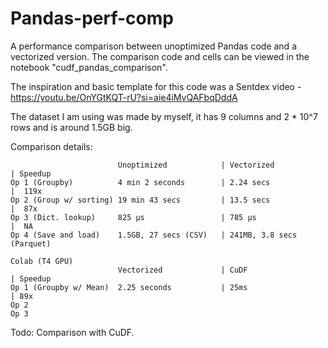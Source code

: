 # Pandas-perf-comp
A performance comparison between unoptimized Pandas code and a vectorized version. The comparison code and cells can be viewed in the notebook "cudf_pandas_comparison".

The inspiration and basic template for this code was a Sentdex video - https://youtu.be/OnYGtKQT-rU?si=aie4iMvQAFbqDddA

The dataset I am using was made by myself, it has 9 columns and 2 * 10^7 rows and is around 1.5GB big.

Comparison details:

                            Unoptimized            | Vectorized           | Speedup
    Op 1 (Groupby)          4 min 2 seconds        | 2.24 secs            |  119x
    Op 2 (Group w/ sorting) 19 min 43 secs         | 13.5 secs            |  87x
    Op 3 (Dict. lookup)     825 µs                 | 785 µs               |  NA
    Op 4 (Save and load)    1.5GB, 27 secs (CSV)   | 241MB, 3.8 secs (Parquet)
    
    Colab (T4 GPU)
                            Vectorized             | CuDF                 | Speedup
    Op 1 (Groupby w/ Mean)  2.25 seconds           | 25ms                 | 89x
    Op 2
    Op 3

Todo:
Comparison with CuDF.


